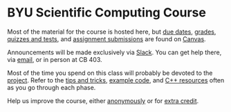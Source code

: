 ---
---

# BYU Scientific Computing Course

Most of the material for the course is hosted here, but [due dates](https://byu.instructure.com/calendar), [grades](https://byu.instructure.com/courses/25261/gradebook), [quizzes and tests](https://byu.instructure.com/courses/25261/quizzes), and [assignment submissions](https://byu.instructure.com/courses/25261/assignments) are found on [Canvas](https://byu.instructure.com/courses/25261).

Announcements will be made exclusively via [Slack](https://byu-sci-comp.slack.com). You can get help there, via [email](mailto:scicompcourse@byu.edu), or in person at CB 403.

Most of the time you spend on this class will probably be devoted to the [project](project/overview.md). Refer to the [tips and tricks](project/overview.md#appendix-a-tips-and-tricks), [example code](https://github.com/BYUHPC/sci-comp-course-example-cxx), and [C++ resources](resources.md#c) often as you go through each phase.

Help us improve the course, either [anonymously](assignments/feedback.md) or for [extra credit](assignments/extra-credit.md).
